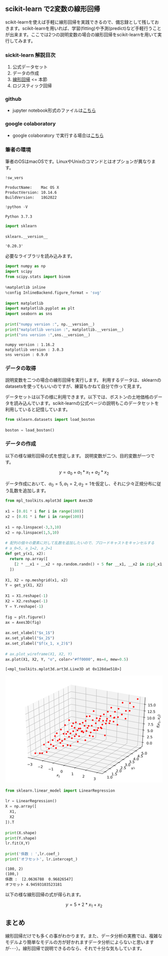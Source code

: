 
## scikit-learn で2変数の線形回帰

scikit-learnを使えば手軽に線形回帰を実践できるので、備忘録として残しておきます。scikit-learnを用いれば、学習(fitting)や予測(predict)など手軽行うことが出来ます。ここでは2つの説明変数の場合の線形回帰をscikit-learnを用いて実行してみます。

### sickit-learn 解説目次

1. 公式データセット
2. データの作成
3. [線形回帰](/article/library/sklearn/linear_regression/) <= 本節
4. ロジスティック回帰

### github
- jupyter notebook形式のファイルは[こちら](https://github.com/hiroshi0530/wa-src/blob/master/article/library/sklearn/linear_regression/lr_nb.ipynb)

### google colaboratory
- google colaboratory で実行する場合は[こちら](https://colab.research.google.com/github/hiroshi0530/wa-src/blob/master/article/library/sklearn/linear_regression/lr_nb.ipynb)

### 筆者の環境
筆者のOSはmacOSです。LinuxやUnixのコマンドとはオプションが異なります。


```python
!sw_vers
```

    ProductName:	Mac OS X
    ProductVersion:	10.14.6
    BuildVersion:	18G2022



```python
!python -V
```

    Python 3.7.3



```python
import sklearn

sklearn.__version__
```




    '0.20.3'



必要なライブラリを読み込みます。


```python
import numpy as np
import scipy
from scipy.stats import binom

%matplotlib inline
%config InlineBackend.figure_format = 'svg'

import matplotlib
import matplotlib.pyplot as plt
import seaborn as sns

print("numpy version :", np.__version__)
print("matplotlib version :", matplotlib.__version__)
print("sns version :",sns.__version__)
```

    numpy version : 1.16.2
    matplotlib version : 3.0.3
    sns version : 0.9.0


### データの取得
説明変数を二つの場合の線形回帰を実行します。
利用するデータは、sklearnのdatasetsを使ってもいいのですが、練習もかねて自分で作って見ます。

データセットは以下の様に利用できます。以下では、ボストンの土地価格のデータを読み込んでいます。scikit-learnの公式ページの説明もこのデータセットを利用していると記憶しています。



```python
from sklearn.datasets import load_boston

boston = load_boston()
```

### データの作成
以下の様な線形回帰の式を想定します。
説明変数が二つ、目的変数が一つです。

$$
y = a_0 + a_1 * x_1 + a_2 * x_2
$$

データ作成において、$a_0=5, a_1=2, a_2=1$を仮定し、それに少々正規分布に従う乱数を追加します。


```python
from mpl_toolkits.mplot3d import Axes3D

x1 = [0.01 * i for i in range(100)]
x2 = [0.01 * i for i in range(100)]

x1 = np.linspace(-3,3,10)
x2 = np.linspace(1,5,10)

# 配列の個々の要素に対して乱数を追加したいので、ブロードキャストをキャンセルする
# a_0=5, a_1=2, a_2=1
def get_y(x1, x2):
  return np.array([
    [2 * __x1 + __x2 + np.random.randn() + 5 for __x1, __x2 in zip(_x1,_x2)] for _x1, _x2 in zip(x1,x2)
  ])

X1, X2 = np.meshgrid(x1, x2)
Y = get_y(X1, X2)

X1 = X1.reshape(-1)
X2 = X2.reshape(-1)
Y = Y.reshape(-1)

fig = plt.figure()
ax = Axes3D(fig)

ax.set_xlabel("$x_1$")
ax.set_ylabel("$x_2$")
ax.set_zlabel("$f(x_1, x_2)$")

# ax.plot_wireframe(X1, X2, Y)
ax.plot(X1, X2, Y, "o", color="#ff0000", ms=4, mew=0.5)

```




    [<mpl_toolkits.mplot3d.art3d.Line3D at 0x128dae518>]




![svg](lr_nb_files/lr_nb_9_1.svg)



```python
from sklearn.linear_model import LinearRegression

lr = LinearRegression()
X = np.array([
  X1,
  X2
]).T

print(X.shape)
print(Y.shape)
lr.fit(X,Y)

print('係数 : ',lr.coef_)
print('オフセット', lr.intercept_)
```

    (100, 2)
    (100,)
    係数 :  [2.0636788  0.96826547]
    オフセット 4.94593103523181


以下の様な線形回帰の式が得られます。

$$
y = 5 + 2 * x_1 + x_2
$$

## まとめ
線形回帰だけでも多くの事がわかります。また、データ分析の実務では、複雑なモデルより簡単なモデルの方が好かれますデータ分析によらないと思いますが･･･）。線形回帰で説明できるのなら、それで十分な気もしています。
